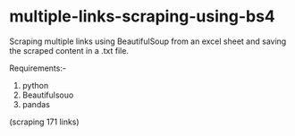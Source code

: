 # multiple-links-scraping-using-bs4
Scraping multiple links using BeautifulSoup from an excel sheet and saving the scraped content in a .txt file.

Requirements:-
1. python
2. Beautifulsouo
3. pandas

(scraping 171 links)
